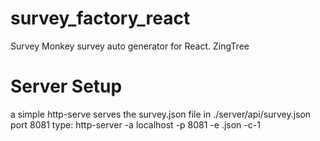# survey_factory_react
Survey Monkey survey auto generator for React. ZingTree

# Server Setup
a simple http-serve serves the survey.json file in ./server/api/survey.json port 8081
type:  http-server -a localhost -p 8081 -e .json -c-1


